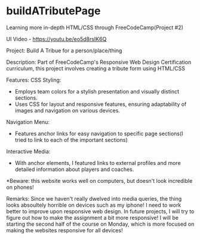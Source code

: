 # buildATributePage
Learning more in-depth HTML/CSS through FreeCodeCamp(Project #2)


UI Video - https://youtu.be/eo5d8rsIK6Q

Project: Build A Tribue for a person/place/thing

Description: Part of FreeCodeCamp's Responsive Web Design Certification curriculum, this project involves creating a tribute form using HTML/CSS

Features: 
CSS Styling:
- Employs team colors for a stylish presentation and visually distinct sections.
- Uses CSS for layout and responsive features, ensuring adaptability of images and navigation on various devices.

Navigation Menu:
- Features anchor links for easy navigation to specific page sections(I tried to link to each of the important sections)

Interactive Media:
- With anchor elements, I featured links to external profiles and more detailed information about players and coaches.

*Beware: this website works well on computers, but doesn't look incredible on phones!

Remarks: Since we haven't really dwelved into media queries, the thing looks absoultely horrible on devices such as my iphone! I need to work better to improve upon responsive web design. In future projects, I will try to figure out how to make the assignment a bit more responsive! I will be starting the second half of the course on Monday, which is more focused on making the websites responsive for all devices!

